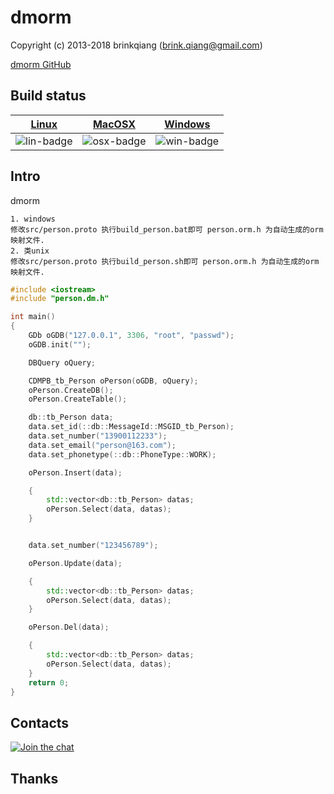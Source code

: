# dmorm

Copyright (c) 2013-2018 brinkqiang (brink.qiang@gmail.com)

[dmorm GitHub](https://github.com/brinkqiang/dmorm)

## Build status
| [Linux][lin-link] | [MacOSX][osx-link] | [Windows][win-link] |
| :---------------: | :----------------: | :-----------------: |
| ![lin-badge]      | ![osx-badge]       | ![win-badge]        |

[lin-badge]: https://travis-ci.org/brinkqiang/dmorm.svg?branch=master "Travis build status"
[lin-link]:  https://travis-ci.org/brinkqiang/dmorm "Travis build status"
[osx-badge]: https://travis-ci.org/brinkqiang/dmorm.svg?branch=master "Travis build status"
[osx-link]:  https://travis-ci.org/brinkqiang/dmorm "Travis build status"
[win-badge]: https://ci.appveyor.com/api/projects/status/github/brinkqiang/dmorm?branch=master&svg=true "AppVeyor build status"
[win-link]:  https://ci.appveyor.com/project/brinkqiang/dmorm "AppVeyor build status"

## Intro
dmorm

```
1. windows
修改src/person.proto 执行build_person.bat即可 person.orm.h 为自动生成的orm映射文件.
2. 类unix
修改src/person.proto 执行build_person.sh即可 person.orm.h 为自动生成的orm映射文件.
```


```cpp
#include <iostream>
#include "person.dm.h"

int main()
{
    GDb oGDB("127.0.0.1", 3306, "root", "passwd");
    oGDB.init("");

    DBQuery oQuery;

    CDMPB_tb_Person oPerson(oGDB, oQuery);
    oPerson.CreateDB();
    oPerson.CreateTable();

    db::tb_Person data;
    data.set_id(::db::MessageId::MSGID_tb_Person);
    data.set_number("13900112233");
    data.set_email("person@163.com");
    data.set_phonetype(::db::PhoneType::WORK);

    oPerson.Insert(data);

    {
        std::vector<db::tb_Person> datas;
        oPerson.Select(data, datas);
    }


    data.set_number("123456789");

    oPerson.Update(data);

    {
        std::vector<db::tb_Person> datas;
        oPerson.Select(data, datas);
    }

    oPerson.Del(data);

    {
        std::vector<db::tb_Person> datas;
        oPerson.Select(data, datas);
    }
    return 0;
}

```
## Contacts
[![Join the chat](https://badges.gitter.im/brinkqiang/dmorm/Lobby.svg)](https://gitter.im/brinkqiang/dmorm)

## Thanks
